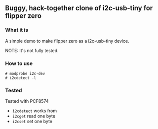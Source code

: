 ## Buggy, hack-together clone of i2c-usb-tiny for flipper zero

### What it is

A simple demo to make flipper zero as a i2c-usb-tiny device.

NOTE: It's not fully tested.

### How to use
```
# modprobe i2c-dev
# i2cdetect -l
```

### Tested
Tested with PCF8574
- `i2cdetect` works from  
- `i2cget` read one byte
- `i2cset` set one byte


